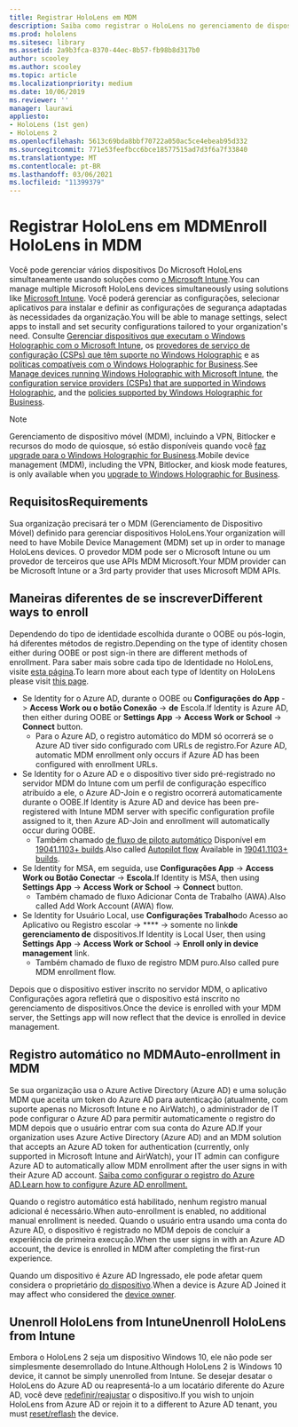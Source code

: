 ```yaml
---
title: Registrar HoloLens em MDM
description: Saiba como registrar o HoloLens no gerenciamento de dispositivo móvel (MDM) para facilitar o gerenciamento de vários dispositivos.
ms.prod: hololens
ms.sitesec: library
ms.assetid: 2a9b3fca-8370-44ec-8b57-fb98b8d317b0
author: scooley
ms.author: scooley
ms.topic: article
ms.localizationpriority: medium
ms.date: 10/06/2019
ms.reviewer: ''
manager: laurawi
appliesto:
- HoloLens (1st gen)
- HoloLens 2
ms.openlocfilehash: 5613c69bda8bbf70722a050ac5ce4ebeab95d332
ms.sourcegitcommit: 771e53feefbcc6bce18577515ad7d3f6a7f33840
ms.translationtype: MT
ms.contentlocale: pt-BR
ms.lasthandoff: 03/06/2021
ms.locfileid: "11399379"
---
```

# <a name="enroll-hololens-in-mdm"></a><span data-ttu-id="ce936-103">Registrar HoloLens em MDM</span><span class="sxs-lookup"><span data-stu-id="ce936-103">Enroll HoloLens in MDM</span></span>

<span data-ttu-id="ce936-104">Você pode gerenciar vários dispositivos Do Microsoft HoloLens simultaneamente usando soluções como [o Microsoft Intune](https://docs.microsoft.com/intune/windows-holographic-for-business).</span><span class="sxs-lookup"><span data-stu-id="ce936-104">You can manage multiple Microsoft HoloLens devices simultaneously using solutions like [Microsoft Intune](https://docs.microsoft.com/intune/windows-holographic-for-business).</span></span> <span data-ttu-id="ce936-105">Você poderá gerenciar as configurações, selecionar aplicativos para instalar e definir as configurações de segurança adaptadas às necessidades da organização.</span><span class="sxs-lookup"><span data-stu-id="ce936-105">You will be able to manage settings, select apps to install and set security configurations tailored to your organization's need.</span></span> <span data-ttu-id="ce936-106">Consulte [Gerenciar dispositivos que executam o Windows Holographic com o Microsoft Intune](https://docs.microsoft.com/intune/windows-holographic-for-business), os [provedores de serviço de configuração (CSPs) que têm suporte no Windows Holographic](https://msdn.microsoft.com/windows/hardware/commercialize/customize/mdm/configuration-service-provider-reference#hololens) e as [políticas compatíveis com o Windows Holographic for Business](https://msdn.microsoft.com/windows/hardware/commercialize/customize/mdm/policy-configuration-service-provider#hololenspolicies).</span><span class="sxs-lookup"><span data-stu-id="ce936-106">See [Manage devices running Windows Holographic with Microsoft Intune](https://docs.microsoft.com/intune/windows-holographic-for-business), the [configuration service providers (CSPs) that are supported in Windows Holographic](https://msdn.microsoft.com/windows/hardware/commercialize/customize/mdm/configuration-service-provider-reference#hololens), and the [policies supported by Windows Holographic for Business](https://msdn.microsoft.com/windows/hardware/commercialize/customize/mdm/policy-configuration-service-provider#hololenspolicies).</span></span>

> [!NOTE]
> <span data-ttu-id="ce936-107">Gerenciamento de dispositivo móvel (MDM), incluindo a VPN, Bitlocker e recursos do modo de quiosque, só estão disponíveis quando você [faz upgrade para o Windows Holographic for Business](hololens1-upgrade-enterprise.md).</span><span class="sxs-lookup"><span data-stu-id="ce936-107">Mobile device management (MDM), including the VPN, Bitlocker, and kiosk mode features, is only available when you [upgrade to Windows Holographic for Business](hololens1-upgrade-enterprise.md).</span></span>

## <a name="requirements"></a><span data-ttu-id="ce936-108">Requisitos</span><span class="sxs-lookup"><span data-stu-id="ce936-108">Requirements</span></span>

 <span data-ttu-id="ce936-109">Sua organização precisará ter o MDM (Gerenciamento de Dispositivo Móvel) definido para gerenciar dispositivos HoloLens.</span><span class="sxs-lookup"><span data-stu-id="ce936-109">Your organization will need to have Mobile Device Management (MDM) set up in order to manage HoloLens devices.</span></span> <span data-ttu-id="ce936-110">O provedor MDM pode ser o Microsoft Intune ou um provedor de terceiros que use APIs MDM Microsoft.</span><span class="sxs-lookup"><span data-stu-id="ce936-110">Your MDM provider can be Microsoft Intune or a 3rd party provider that uses Microsoft MDM APIs.</span></span>
 
## <a name="different-ways-to-enroll"></a><span data-ttu-id="ce936-111">Maneiras diferentes de se inscrever</span><span class="sxs-lookup"><span data-stu-id="ce936-111">Different ways to enroll</span></span>

<span data-ttu-id="ce936-112">Dependendo do tipo de identidade escolhida durante o OOBE ou pós-login, há diferentes métodos de registro.</span><span class="sxs-lookup"><span data-stu-id="ce936-112">Depending on the type of identity chosen either during OOBE or post sign-in there are different methods of enrollment.</span></span> <span data-ttu-id="ce936-113">Para saber mais sobre cada tipo de Identidade no HoloLens, visite [esta página](hololens-identity.md).</span><span class="sxs-lookup"><span data-stu-id="ce936-113">To learn more about each type of Identity on HoloLens please visit [this page](hololens-identity.md).</span></span>

- <span data-ttu-id="ce936-114">Se Identity for o Azure AD, durante o OOBE ou **Configurações do App**  ->  **Access Work ou o botão Conexão**  ->  **de** Escola.</span><span class="sxs-lookup"><span data-stu-id="ce936-114">If Identity is Azure AD, then either during OOBE or **Settings App** -> **Access Work or School** -> **Connect** button.</span></span>
    - <span data-ttu-id="ce936-115">Para o Azure AD, o registro automático do MDM só ocorrerá se o Azure AD tiver sido configurado com URLs de registro.</span><span class="sxs-lookup"><span data-stu-id="ce936-115">For Azure AD, automatic MDM enrollment only occurs if Azure AD has been configured with enrollment URLs.</span></span>
- <span data-ttu-id="ce936-116">Se Identity for o Azure AD e o dispositivo tiver sido pré-registrado no servidor MDM do Intune com um perfil de configuração específico atribuído a ele, o Azure AD-Join e o registro ocorrerá automaticamente durante o OOBE.</span><span class="sxs-lookup"><span data-stu-id="ce936-116">If Identity is Azure AD and device has been pre-registered with Intune MDM server with specific configuration profile assigned to it, then Azure AD-Join and enrollment will automatically occur during OOBE.</span></span>
    - <span data-ttu-id="ce936-117">Também chamado [de fluxo de piloto automático](hololens2-autopilot.md) Disponível em [19041.1103+ builds](hololens-release-notes.md#windows-holographic-version-2004).</span><span class="sxs-lookup"><span data-stu-id="ce936-117">Also called [Autopilot flow](hololens2-autopilot.md) Available in [19041.1103+ builds](hololens-release-notes.md#windows-holographic-version-2004).</span></span>
- <span data-ttu-id="ce936-118">Se Identity for MSA, em seguida, use **Configurações App**  ->  **Access Work ou Botão Conectar**  ->  **Escola.**</span><span class="sxs-lookup"><span data-stu-id="ce936-118">If Identity is MSA, then using **Settings App** -> **Access Work or School** -> **Connect** button.</span></span>
    - <span data-ttu-id="ce936-119">Também chamado de fluxo Adicionar Conta de Trabalho (AWA).</span><span class="sxs-lookup"><span data-stu-id="ce936-119">Also called Add Work Account (AWA) flow.</span></span>
- <span data-ttu-id="ce936-120">Se Identity for Usuário Local, use **Configurações Trabalho**do Acesso ao Aplicativo ou Registro escolar  ->  \*\*\*\*  ->  somente no link**de gerenciamento de** dispositivos.</span><span class="sxs-lookup"><span data-stu-id="ce936-120">If Identity is Local User, then using **Settings App** -> **Access Work or School** -> **Enroll only in device management** link.</span></span>
    - <span data-ttu-id="ce936-121">Também chamado de fluxo de registro MDM puro.</span><span class="sxs-lookup"><span data-stu-id="ce936-121">Also called pure MDM enrollment flow.</span></span>

<span data-ttu-id="ce936-122">Depois que o dispositivo estiver inscrito no servidor MDM, o aplicativo Configurações agora refletirá que o dispositivo está inscrito no gerenciamento de dispositivos.</span><span class="sxs-lookup"><span data-stu-id="ce936-122">Once the device is enrolled with your MDM server, the Settings app will now reflect that the device is enrolled in device management.</span></span>

## <a name="auto-enrollment-in-mdm"></a><span data-ttu-id="ce936-123">Registro automático no MDM</span><span class="sxs-lookup"><span data-stu-id="ce936-123">Auto-enrollment in MDM</span></span>

<span data-ttu-id="ce936-124">Se sua organização usa o Azure Active Directory (Azure AD) e uma solução MDM que aceita um token do Azure AD para autenticação (atualmente, com suporte apenas no Microsoft Intune e no AirWatch), o administrador de IT pode configurar o Azure AD para permitir automaticamente o registro do MDM depois que o usuário entrar com sua conta do Azure AD.</span><span class="sxs-lookup"><span data-stu-id="ce936-124">If your organization uses Azure Active Directory (Azure AD) and an MDM solution that accepts an Azure AD token for authentication (currently, only supported in Microsoft Intune and AirWatch), your IT admin can configure Azure AD to automatically allow MDM enrollment after the user signs in with their Azure AD account.</span></span> [<span data-ttu-id="ce936-125">Saiba como configurar o registro do Azure AD.</span><span class="sxs-lookup"><span data-stu-id="ce936-125">Learn how to configure Azure AD enrollment.</span></span>](https://docs.microsoft.com/mem/intune/enrollment/windows-enroll#enable-windows-10-automatic-enrollment)

<span data-ttu-id="ce936-126">Quando o registro automático está habilitado, nenhum registro manual adicional é necessário.</span><span class="sxs-lookup"><span data-stu-id="ce936-126">When auto-enrollment is enabled, no additional manual enrollment is needed.</span></span> <span data-ttu-id="ce936-127">Quando o usuário entra usando uma conta do Azure AD, o dispositivo é registrado no MDM depois de concluir a experiência de primeira execução.</span><span class="sxs-lookup"><span data-stu-id="ce936-127">When the user signs in with an Azure AD account, the device is enrolled in MDM after completing the first-run experience.</span></span>

<span data-ttu-id="ce936-128">Quando um dispositivo é Azure AD Ingressado, ele pode afetar quem considera o proprietário [do dispositivo](security-adminless-os.md#device-owner).</span><span class="sxs-lookup"><span data-stu-id="ce936-128">When a device is Azure AD Joined it may affect who considered the [device owner](security-adminless-os.md#device-owner).</span></span>

## <a name="unenroll-hololens-from-intune"></a><span data-ttu-id="ce936-129">Unenroll HoloLens from Intune</span><span class="sxs-lookup"><span data-stu-id="ce936-129">Unenroll HoloLens from Intune</span></span>

<span data-ttu-id="ce936-130">Embora o HoloLens 2 seja um dispositivo Windows 10, ele não pode ser simplesmente desemrollado do Intune.</span><span class="sxs-lookup"><span data-stu-id="ce936-130">Although HoloLens 2 is Windows 10 device, it cannot be simply unenrolled from Intune.</span></span> <span data-ttu-id="ce936-131">Se desejar desatar o HoloLens do Azure AD ou reapresentá-lo a um locatário diferente do Azure AD, você deve [redefinir/reajustar](https://docs.microsoft.com/hololens/hololens-recovery#reset-the-device) o dispositivo.</span><span class="sxs-lookup"><span data-stu-id="ce936-131">If you wish to unjoin HoloLens from Azure AD or rejoin it to a different to Azure AD tenant, you must [reset/reflash](https://docs.microsoft.com/hololens/hololens-recovery#reset-the-device) the device.</span></span>